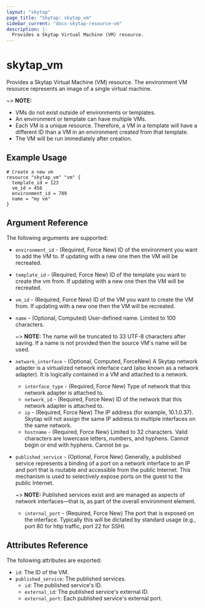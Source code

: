 ```yaml
---
layout: "skytap"
page_title: "Skytap: skytap_vm"
sidebar_current: "docs-skytap-resource-vm"
description: |-
  Provides a Skytap Virtual Machine (VM) resource.
---
```


# skytap\_vm

Provides a Skytap Virtual Machine (VM) resource. The environment VM resource represents an image of a single virtual machine.

~> **NOTE:**
* VMs do not exist outside of environments or templates.
* An environment or template can have multiple VMs.
* Each VM is a unique resource. Therefore, a VM in a template will have a different ID than a VM in an environment created from that template.
* The VM will be run immediately after creation.

## Example Usage


```hcl
# Create a new vm
resource "skytap_vm" "vm" {
  template_id = 123
  vm_id = 456
  environment_id = 789
  name = "my vm"
}
```

## Argument Reference

The following arguments are supported:

* `environment_id` - (Required, Force New) ID of the environment you want to add the VM to. If updating with a new one then the VM will be recreated.
* `template_id` - (Required, Force New) ID of the template you want to create the vm from. If updating with a new one then the VM will be recreated.
* `vm_id` - (Required, Force New) ID of the VM you want to create the VM from. If updating with a new one then the VM will be recreated.
* `name` - (Optional, Computed) User-defined name. Limited to 100 characters. 

  ~> **NOTE:** The name will be truncated to 33 UTF-8 characters after saving. If a name is not provided then the source VM's name will be used.
* `network_interface` - (Optional, Computed, ForceNew) A Skytap network adapter is a virtualized network interface card (also known as a network adapter). It is logically contained in a VM and attached to a network.

  * `interface_type` - (Required, Force New) Type of network that this network adapter is attached to.
  * `network_id` - (Required, Force New) ID of the network that this network adapter is attached to.
  *	`ip` - (Required, Force New) The IP address (for example, 10.1.0.37). Skytap will not assign the same IP address to multiple interfaces on the same network.
  * `hostname` - (Required, Force New) Limited to 32 characters. Valid characters are lowercase letters, numbers, and hyphens. Cannot begin or end with hyphens. Cannot be `gw`.
* `published_service` - (Optional, Force New) Generally, a published service represents a binding of a port on a network interface to an IP and port that is routable and accessible from the public Internet. This mechanism is used to selectively expose ports on the guest to the public Internet.

  ~> **NOTE:** Published services exist and are managed as aspects of network interfaces—that is, as part of the overall environment element.
  * `internal_port` - (Required, Force New) The port that is exposed on the interface. Typically this will be dictated by standard usage (e.g., port 80 for http traffic, port 22 for SSH).

## Attributes Reference

The following attributes are exported:

* `id`: The ID of the VM.
* `published_service`: The published services.
  * `id`: The published service's ID.
  * `external_id`: The published service's external ID.
  * `external_port`: Each published service's external port.
